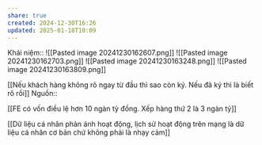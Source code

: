 ```yaml
---
share: true
created: 2024-12-30T16:26
updated: 2025-01-18T10:09
---
```

Khái niệm:: 
![[Pasted image 20241230162607.png]]
![[Pasted image 20241230162703.png]]
![[Pasted image 20241230163248.png]]
![[Pasted image 20241230163809.png]]

[[Nếu khách hàng không rõ ngay từ đầu thì sao còn ký. Nếu đã ký thì là biết rõ rồi]]
Nguồn:: 

[[FE có vốn điều lệ hơn 10 ngàn tỷ đồng. Xếp hàng thứ 2 là 3 ngàn tỷ]]

[[Dữ liệu cá nhân phản ánh hoạt động, lịch sử hoạt động trên mạng là dữ liệu cá nhân cơ bản chứ không phải là nhạy cảm]]